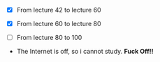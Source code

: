 - [x] From lecture 42 to lecture 60
- [x] From lecture 60 to lecture 80

- [ ] From lecture 80 to 100
- The Internet is off, so i cannot study. **Fuck Off!!**



